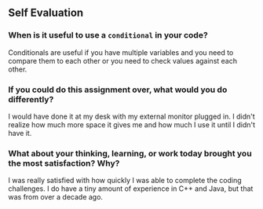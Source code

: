 ## Self Evaluation

### When is it useful to use a `conditional` in your code?

Conditionals are useful if you have multiple variables and you need to compare them to each other or you need to check values against each other.

### If you could do this assignment over, what would you do differently?

I would have done it at my desk with my external monitor plugged in. I didn't realize how much more space it gives me and how much I use it until I didn't have it.

### What about your thinking, learning, or work today brought you the most satisfaction? Why?

I was really satisfied with how quickly I was able to complete the coding challenges. I do have a tiny amount of experience in C++ and Java, but that was from over a decade ago.
